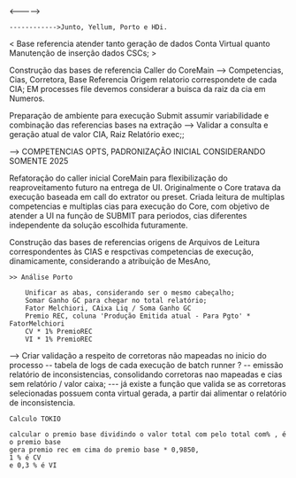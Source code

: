 <----->

    ------------>Junto, Yellum, Porto e HDi. 

< Base referencia atender tanto geração de dados Conta Virtual quanto Manutenção de inserção dados CSCs; >

Construção das bases de referencia Caller do CoreMain 
    --> Competencias, Cias, Corretora, Base Referencia Origem relatorio correspondete de cada CIA; EM processes file devemos considerar a buisca da raiz da cia em Numeros. 

Preparação de ambiente para execução Submit assumir variabilidade e combinação das referencias bases na extração
    --> Validar a consulta e geração atual de valor CIA, Raiz Relatório exec;;

--> COMPETENCIAS OPTS, PADRONIZAÇÃO INICIAL CONSIDERANDO SOMENTE 2025


Refatoração do caller inicial CoreMain para flexibilização do reaproveitamento futuro na entrega de UI. Originalmente o Core tratava da execução baseada em call do extrator ou
preset. Criada leitura de multiplas competencias e multiplas cias para execução do Core, com objetivo de atender a UI na função de SUBMIT para periodos, cias diferentes independente
da solução escolhida futuramente. 

Construção das bases de referencias origens de Arquivos de Leitura correspondentes às CIAS e respctivas competencias de execução, dinamicamente, considerando a atribuição de MesAno,


    >> Análise Porto

        Unificar as abas, considerando ser o mesmo cabeçalho; 
        Somar Ganho GC para chegar no total relatório;
        Fator Melchiori, CAixa Liq / Soma Ganho GC
        Premio REC, coluna 'Produção Emitida atual - Para Pgto' * FatorMelchiori
        CV * 1% PremioREC
        VI * 1% PremioREC



--> Criar validação a respeito de corretoras não mapeadas no inicio do processo
   -- tabela de logs de cada execução de batch runner ? 
   -- emissão relatório de inconsistencias, consolidando corretoras nao mapeadas e cias sem relatório / valor caixa; 
    --- já existe a função que valida se as  corretoras selecionadas possuem conta virtual gerada, a partir dai alimentar o relatório de inconsistencia. 

    Calculo TOKIO

    calcular o premio base dividindo o valor total com pelo total com% , é o premio base
    gera premio rec em cima do premio base * 0,9850, 
    1 % é CV 
    e 0,3 % é VI

